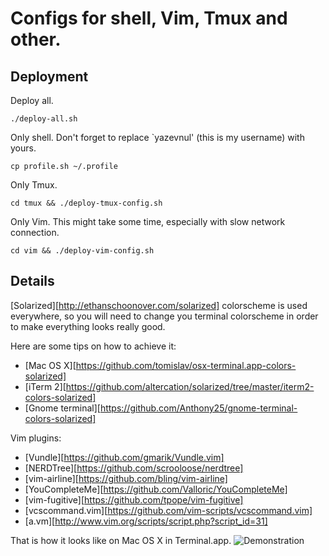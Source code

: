 Configs for shell, Vim, Tmux and other.
=======================================

Deployment
----------

Deploy all.

    ./deploy-all.sh

Only shell. Don't forget to replace `yazevnul' (this is my username) with yours.

    cp profile.sh ~/.profile

Only Tmux.

    cd tmux && ./deploy-tmux-config.sh

Only Vim. This might take some time, especially with slow network connection.

    cd vim && ./deploy-vim-config.sh


Details
-------

[Solarized][http://ethanschoonover.com/solarized] colorscheme is used everywhere, so you will need
to change you terminal colorscheme in order to make everything looks really good.

Here are some tips on how to achieve it:

- [Mac OS X][https://github.com/tomislav/osx-terminal.app-colors-solarized]
- [iTerm 2][https://github.com/altercation/solarized/tree/master/iterm2-colors-solarized]
- [Gnome terminal][https://github.com/Anthony25/gnome-terminal-colors-solarized]

Vim plugins:

- [Vundle][https://github.com/gmarik/Vundle.vim]
- [NERDTree][https://github.com/scrooloose/nerdtree]
- [vim-airline][https://github.com/bling/vim-airline]
- [YouCompleteMe][https://github.com/Valloric/YouCompleteMe]
- [vim-fugitive][https://github.com/tpope/vim-fugitive]
- [vcscommand.vim][https://github.com/vim-scripts/vcscommand.vim]
- [a.vm][http://www.vim.org/scripts/script.php?script_id=31]

That is how it looks like on Mac OS X in Terminal.app.
![Demonstration](http://i.imgur.com/xj0VfQW.png)
